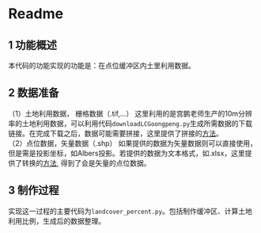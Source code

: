# Readme

## 1 功能概述
本代码的功能实现的功能是：在点位缓冲区内土里利用数据。
## 2 数据准备
（1）土地利用数据， 栅格数据（.tif,...）
这里利用的是宫鹏老师生产的10m分辨率的土地利用数据，可以利用代码`downloadLCGoongpeng.py`生成所需数据的下载链接。在完成下载之后，数据可能需要拼接，这里提供了拼接的[方法](landcover_percent\merge_data.py)。
</br>
（2）点位数据，矢量数据（.shp）
如果提供的数据为矢量数据则可以直接使用，但是需是投影坐标，如Albers投影。若提供的数据为文本格式，如.xlsx，这里提供了转换的[方法](mk_features.py), 得到了会是矢量的点位数据。
## 3 制作过程
实现这一过程的主要代码为`landcover_percent.py`。包括制作缓冲区、计算土地利用比例，生成后的数据整理。